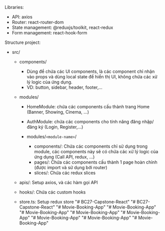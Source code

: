 Libraries:

- API: axios
- Router: react-router-dom
- State management: @reduxjs/toolkit, react-redux
- Form management: react-hook-form

Structure project:

- src/

  - components/

    - Dùng để chứa các UI components, là các component chỉ nhận vào props và dùng local state để hiển thị UI, không chứa các xử lý logic của ứng dụng.
    - VD: button, sidebar, header, footer,...

  - modules/

    - HomeModule: chứa các components cấu thành trang Home (Banner, Showing, Cinema, ...)
    - AuthModule: chứa các components cho tính năng đăng nhập/ đăng ký (Login, Register,...)

    - modules/`<module-name>`/
      - components/: Chứa các components chỉ sử dụng trong module, các components này sẽ có chứa các xử lý logic của ứng dụng (Call API, redux, ...)
      - pages/: Chứa các components cấu thành 1 page hoàn chỉnh (được import và sử dụng bới router)
      - slices/: Chứa các redux slices

  - apis/: Setup axios, và các hàm gọi API

  - hooks/: Chứa các custom hooks

  - store.ts: Setup redux store
"# BC27-Capstone-React" 
"# BC27-Capstone-React" 
"# Movie-Booking-App" 
"# Movie-Booking-App" 
"# Movie-Booking-App" 
"# Movie-Booking-App" 
"# Movie-Booking-App" 
"# Movie-Booking-App" 
"# Movie-Booking-App" 
"# Movie-Booking-App" 
